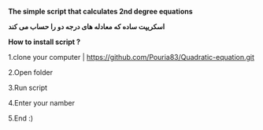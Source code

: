 **The simple script that calculates 2nd degree equations**


**اسکریپت ساده که معادله های درجه دو را حساب می کند**


**How to install script ?**

1.clone your computer | https://github.com/Pouria83/Quadratic-equation.git

2.Open folder

3.Run script 

4.Enter your namber

5.End :) 

